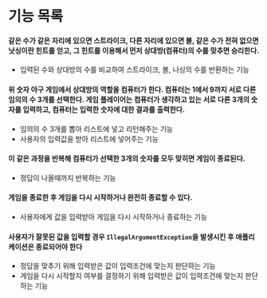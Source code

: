 # 기능 목록

#### 같은 수가 같은 자리에 있으면 스트라이크, 다른 자리에 있으면 볼, 같은 수가 전혀 없으면 낫싱이란 힌트를 얻고, 그 힌트를 이용해서 먼저 상대방(컴퓨터)의 수를 맞추면 승리한다.
- 입력된 수와 상대방의 수를 비교하여 스트라이크, 볼, 나싱의 수를 반환하는 기능

#### 위 숫자 야구 게임에서 상대방의 역할을 컴퓨터가 한다. 컴퓨터는 1에서 9까지 서로 다른 임의의 수 3개를 선택한다. 게임 플레이어는 컴퓨터가 생각하고 있는 서로 다른 3개의 숫자를 입력하고, 컴퓨터는 입력한 숫자에 대한 결과를 출력한다.
- 임의의 수 3개를 뽑아 리스트에 넣고 리턴해주는 기능
- 사용자의 입력값을 받아 리스트에 넣어주는 기능

#### 이 같은 과정을 반복해 컴퓨터가 선택한 3개의 숫자를 모두 맞히면 게임이 종료된다.
- 정답이 나올때까지 반복하는 기능

#### 게임을 종료한 후 게임을 다시 시작하거나 완전히 종료할 수 있다.
- 사용자에게 값을 입력받아 게임을 다시 시작하거나 종료하는 기능

#### 사용자가 잘못된 값을 입력할 경우 `IllegalArgumentException`을 발생시킨 후 애플리케이션은 종료되어야 한다
- 정답을 맞추기 위해 입력받은 값이 입력조건에 맞는지 판단하는 기능
- 게임을 다시 시작할지 여부를 결정하기 위해 입력받은 값이 입력조건에 맞는지 판단하는 기능
